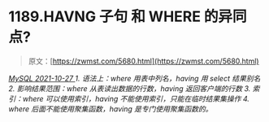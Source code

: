 <!--yml
category: 未分类
date: 0001-01-01 00:00:00
--->

# 1189.HAVNG 子句 和 WHERE 的异同点?

> 原文：[https://zwmst.com/5680.html](https://zwmst.com/5680.html)

   [ *MySQL* ](https://zwmst.com/mysql)*[ <time datetime="2021-10-28T01:28:50+08:00"> 2021-10-27 </time> ](https://zwmst.com/5680.html)  1.  语法上：where 用表中列名，having 用 select 结果别名
2.  影响结果范围：where 从表读出数据的行数，having 返回客户端的行数
3.  索引：where 可以使用索引，having 不能使用索引，只能在临时结果集操作
4.  where 后面不能使用聚集函数，having 是专门使用聚集函数的。*
